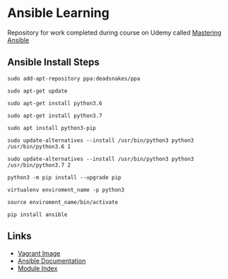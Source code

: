 # Ansible Learning

Repository for work completed during course on Udemy called [Mastering Ansible](https://www.udemy.com/course/mastering-ansible)

## Ansible Install Steps

`sudo add-apt-repository ppa:deadsnakes/ppa`

`sudo apt-get update`

`sudo apt-get install python3.6`

`sudo apt-get install python3.7`

`sudo apt install python3-pip`

`sudo update-alternatives --install /usr/bin/python3 python3 /usr/bin/python3.6 1`

`sudo update-alternatives --install /usr/bin/python3 python3 /usr/bin/python3.7 2`

`python3 -m pip install --upgrade pip`

`virtualenv enviroment_name -p python3`

`source enviroment_name/bin/activate`

`pip install ansible`

## Links

- [Vagrant Image](https://app.vagrantup.com/ubuntu/boxes/xenial64)
- [Ansible Documentation](https://docs.ansible.com/ansible/2.9/index.html)
- [Module Index](https://docs.ansible.com/ansible/2.9/modules/modules_by_category.html)

